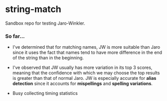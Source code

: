 # string-match
Sandbox repo for testing Jaro-Winkler.

### So far...
* I've determined that for matching names, JW is more suitable than Jaro since it uses the fact that names tend to have more difference in the end of the string than in the beginning.

* I've observed that JW usually has more variation in its top 3 scores, meaning that the confidence with which we may choose the top results is greater than that of normal Jaro. JW is especially accurate for **alias detection** since it accounts for **mispellings** and **spelling variations**.

* Busy collecting timing statistics
